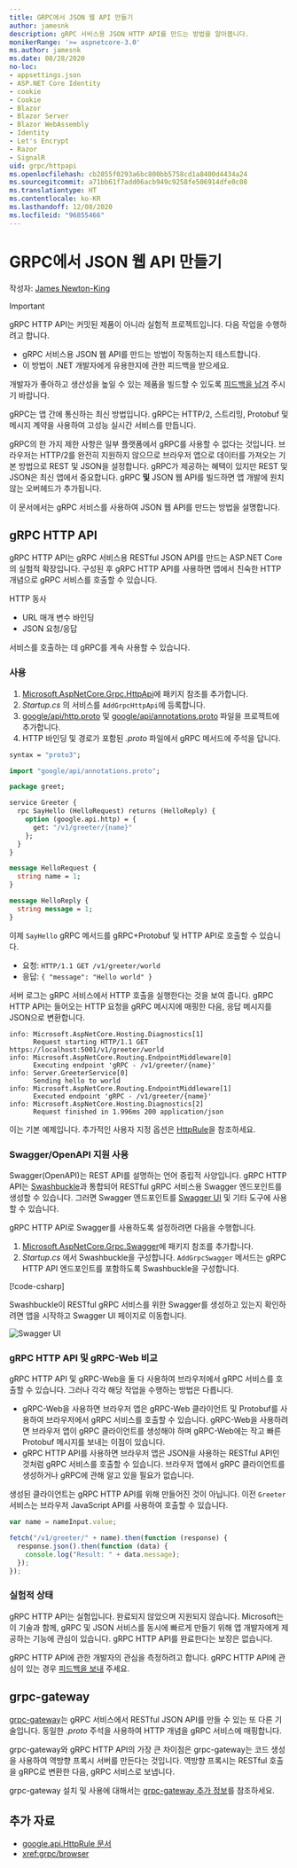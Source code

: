 ```yaml
---
title: GRPC에서 JSON 웹 API 만들기
author: jamesnk
description: gRPC 서비스용 JSON HTTP API를 만드는 방법을 알아봅니다.
monikerRange: '>= aspnetcore-3.0'
ms.author: jamesnk
ms.date: 08/28/2020
no-loc:
- appsettings.json
- ASP.NET Core Identity
- cookie
- Cookie
- Blazor
- Blazor Server
- Blazor WebAssembly
- Identity
- Let's Encrypt
- Razor
- SignalR
uid: grpc/httpapi
ms.openlocfilehash: cb2855f0293a6bc800bb5758cd1a8400d4434a24
ms.sourcegitcommit: a71bb61f7add06acb949c9258fe506914dfe0c08
ms.translationtype: HT
ms.contentlocale: ko-KR
ms.lasthandoff: 12/08/2020
ms.locfileid: "96855466"
---
```

# <a name="create-json-web-apis-from-grpc"></a>GRPC에서 JSON 웹 API 만들기

작성자: [James Newton-King](https://twitter.com/jamesnk)

> [!IMPORTANT]
> gRPC HTTP API는 커밋된 제품이 아니라 실험적 프로젝트입니다. 다음 작업을 수행하려고 합니다.
>
> * gRPC 서비스용 JSON 웹 API를 만드는 방법이 작동하는지 테스트합니다.
> * 이 방법이 .NET 개발자에게 유용한지에 관한 피드백을 받으세요.
>
> 개발자가 좋아하고 생산성을 높일 수 있는 제품을 빌드할 수 있도록 [피드백을 남겨](https://github.com/grpc/grpc-dotnet/issues/167) 주시기 바랍니다.

gRPC는 앱 간에 통신하는 최신 방법입니다. gRPC는 HTTP/2, 스트리밍, Protobuf 및 메시지 계약을 사용하여 고성능 실시간 서비스를 만듭니다.

gRPC의 한 가지 제한 사항은 일부 플랫폼에서 gRPC를 사용할 수 없다는 것입니다. 브라우저는 HTTP/2를 완전히 지원하지 않으므로 브라우저 앱으로 데이터를 가져오는 기본 방법으로 REST 및 JSON을 설정합니다. gRPC가 제공하는 혜택이 있지만 REST 및 JSON은 최신 앱에서 중요합니다. gRPC **및** JSON 웹 API를 빌드하면 앱 개발에 원치 않는 오버헤드가 추가됩니다.

이 문서에서는 gRPC 서비스를 사용하여 JSON 웹 API를 만드는 방법을 설명합니다.

## <a name="grpc-http-api"></a>gRPC HTTP API

gRPC HTTP API는 gRPC 서비스용 RESTful JSON API를 만드는 ASP.NET Core의 실험적 확장입니다. 구성된 후 gRPC HTTP API를 사용하면 앱에서 친숙한 HTTP 개념으로 gRPC 서비스를 호출할 수 있습니다.

HTTP 동사
* URL 매개 변수 바인딩
* JSON 요청/응답

서비스를 호출하는 데 gRPC를 계속 사용할 수 있습니다.

### <a name="usage"></a>사용

1. [Microsoft.AspNetCore.Grpc.HttpApi](https://www.nuget.org/packages/Microsoft.AspNetCore.Grpc.HttpApi)에 패키지 참조를 추가합니다.
1. *Startup.cs* 의 서비스를 `AddGrpcHttpApi`에 등록합니다.
1. [google/api/http.proto](https://github.com/aspnet/AspLabs/blob/c1e59cacf7b9606650d6ec38e54fa3a82377f360/src/GrpcHttpApi/sample/Proto/google/api/http.proto) 및 [google/api/annotations.proto](https://github.com/aspnet/AspLabs/blob/c1e59cacf7b9606650d6ec38e54fa3a82377f360/src/GrpcHttpApi/sample/Proto/google/api/annotations.proto) 파일을 프로젝트에 추가합니다.
1. HTTP 바인딩 및 경로가 포함된 *.proto* 파일에서 gRPC 메서드에 주석을 답니다.

```protobuf
syntax = "proto3";

import "google/api/annotations.proto";

package greet;

service Greeter {
  rpc SayHello (HelloRequest) returns (HelloReply) {
    option (google.api.http) = {
      get: "/v1/greeter/{name}"
    };
  }
}

message HelloRequest {
  string name = 1;
}

message HelloReply {
  string message = 1;
}
```

이제 `SayHello` gRPC 메서드를 gRPC+Protobuf 및 HTTP API로 호출할 수 있습니다.

* 요청: `HTTP/1.1 GET /v1/greeter/world`
* 응답: `{ "message": "Hello world" }`

서버 로그는 gRPC 서비스에서 HTTP 호출을 실행한다는 것을 보여 줍니다. gRPC HTTP API는 들어오는 HTTP 요청을 gRPC 메시지에 매핑한 다음, 응답 메시지를 JSON으로 변환합니다.

```
info: Microsoft.AspNetCore.Hosting.Diagnostics[1]
      Request starting HTTP/1.1 GET https://localhost:5001/v1/greeter/world
info: Microsoft.AspNetCore.Routing.EndpointMiddleware[0]
      Executing endpoint 'gRPC - /v1/greeter/{name}'
info: Server.GreeterService[0]
      Sending hello to world
info: Microsoft.AspNetCore.Routing.EndpointMiddleware[1]
      Executed endpoint 'gRPC - /v1/greeter/{name}'
info: Microsoft.AspNetCore.Hosting.Diagnostics[2]
      Request finished in 1.996ms 200 application/json
```

이는 기본 예제입니다. 추가적인 사용자 지정 옵션은 [HttpRule](https://cloud.google.com/service-infrastructure/docs/service-management/reference/rpc/google.api#google.api.HttpRule)을 참조하세요.

### <a name="enable-swaggeropenapi-support"></a>Swagger/OpenAPI 지원 사용

Swagger(OpenAPI)는 REST API를 설명하는 언어 중립적 사양입니다. gRPC HTTP API는 [Swashbuckle](https://github.com/domaindrivendev/Swashbuckle.AspNetCore)과 통합되어 RESTful gRPC 서비스용 Swagger 엔드포인트를 생성할 수 있습니다. 그러면 Swagger 엔드포인트를 [Swagger UI](https://swagger.io/swagger-ui/) 및 기타 도구에 사용할 수 있습니다.

gRPC HTTP API로 Swagger를 사용하도록 설정하려면 다음을 수행합니다.

1. [Microsoft.AspNetCore.Grpc.Swagger](https://www.nuget.org/packages/Microsoft.AspNetCore.Grpc.Swagger)에 패키지 참조를 추가합니다.
2. *Startup.cs* 에서 Swashbuckle을 구성합니다. `AddGrpcSwagger` 메서드는 gRPC HTTP API 엔드포인트를 포함하도록 Swashbuckle을 구성합니다.

[!code-csharp[](~/grpc/httpapi/Startup.cs?name=snippet_1&highlight=6-10,15-19)]

Swashbuckle이 RESTful gRPC 서비스를 위한 Swagger를 생성하고 있는지 확인하려면 앱을 시작하고 Swagger UI 페이지로 이동합니다.

![Swagger UI](~/grpc/httpapi/static/swaggerui.png)

### <a name="grpc-http-api-vs-grpc-web"></a>gRPC HTTP API 및 gRPC-Web 비교

gRPC HTTP API 및 gRPC-Web을 둘 다 사용하여 브라우저에서 gRPC 서비스를 호출할 수 있습니다. 그러나 각각 해당 작업을 수행하는 방법은 다릅니다.

* gRPC-Web을 사용하면 브라우저 앱은 gRPC-Web 클라이언트 및 Protobuf를 사용하여 브라우저에서 gRPC 서비스를 호출할 수 있습니다. gRPC-Web을 사용하려면 브라우저 앱이 gRPC 클라이언트를 생성해야 하며 gRPC-Web에는 작고 빠른 Protobuf 메시지를 보내는 이점이 있습니다.
* gRPC HTTP API를 사용하면 브라우저 앱은 JSON을 사용하는 RESTful API인 것처럼 gRPC 서비스를 호출할 수 있습니다. 브라우저 앱에서 gRPC 클라이언트를 생성하거나 gRPC에 관해 알고 있을 필요가 없습니다.

생성된 클라이언트는 gRPC HTTP API를 위해 만들어진 것이 아닙니다. 이전 `Greeter` 서비스는 브라우저 JavaScript API를 사용하여 호출할 수 있습니다.

```javascript
var name = nameInput.value;

fetch("/v1/greeter/" + name).then(function (response) {
  response.json().then(function (data) {
    console.log("Result: " + data.message);
  });
});
```

### <a name="experimental-status"></a>실험적 상태

gRPC HTTP API는 실험입니다. 완료되지 않았으며 지원되지 않습니다. Microsoft는 이 기술과 함께, gRPC 및 JSON 서비스를 동시에 빠르게 만들기 위해 앱 개발자에게 제공하는 기능에 관심이 있습니다. gRPC HTTP API를 완료한다는 보장은 없습니다.

gRPC HTTP API에 관한 개발자의 관심을 측정하려고 합니다. gRPC HTTP API에 관심이 있는 경우 [피드백을 보내](https://github.com/grpc/grpc-dotnet/issues/167) 주세요.

## <a name="grpc-gateway"></a>grpc-gateway

[grpc-gateway](https://grpc-ecosystem.github.io/grpc-gateway/)는 gRPC 서비스에서 RESTful JSON API를 만들 수 있는 또 다른 기술입니다. 동일한 *.proto* 주석을 사용하여 HTTP 개념을 gRPC 서비스에 매핑합니다.

grpc-gateway와 gRPC HTTP API의 가장 큰 차이점은 grpc-gateway는 코드 생성을 사용하여 역방향 프록시 서버를 만든다는 것입니다. 역방향 프록시는 RESTful 호출을 gRPC로 변환한 다음, gRPC 서비스로 보냅니다.

grpc-gateway 설치 및 사용에 대해서는 [grpc-gateway 추가 정보](https://github.com/grpc-ecosystem/grpc-gateway/#grpc-gateway)를 참조하세요.

## <a name="additional-resources"></a>추가 자료

* [google.api.HttpRule 문서](https://cloud.google.com/service-infrastructure/docs/service-management/reference/rpc/google.api#google.api.HttpRule)
* <xref:grpc/browser>
